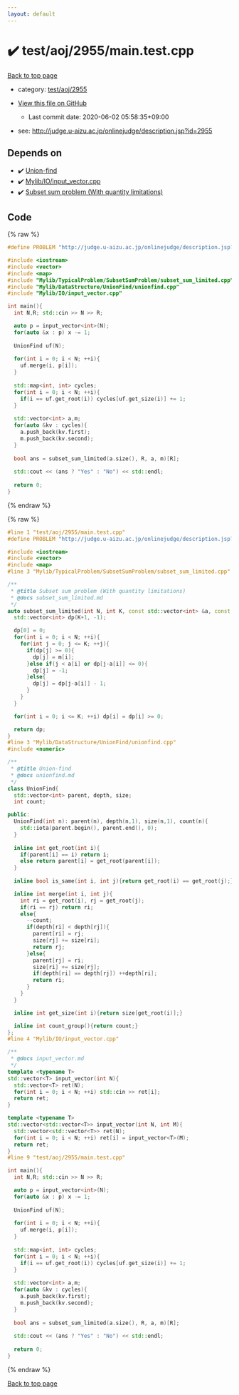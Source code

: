 ```yaml
---
layout: default
---
```


<!-- mathjax config similar to math.stackexchange -->
<script type="text/javascript" async
  src="https://cdnjs.cloudflare.com/ajax/libs/mathjax/2.7.5/MathJax.js?config=TeX-MML-AM_CHTML">
</script>
<script type="text/x-mathjax-config">
  MathJax.Hub.Config({
    TeX: { equationNumbers: { autoNumber: "AMS" }},
    tex2jax: {
      inlineMath: [ ['$','$'] ],
      processEscapes: true
    },
    "HTML-CSS": { matchFontHeight: false },
    displayAlign: "left",
    displayIndent: "2em"
  });
</script>

<script type="text/javascript" src="https://cdnjs.cloudflare.com/ajax/libs/jquery/3.4.1/jquery.min.js"></script>
<script src="https://cdn.jsdelivr.net/npm/jquery-balloon-js@1.1.2/jquery.balloon.min.js" integrity="sha256-ZEYs9VrgAeNuPvs15E39OsyOJaIkXEEt10fzxJ20+2I=" crossorigin="anonymous"></script>
<script type="text/javascript" src="../../../../assets/js/copy-button.js"></script>
<link rel="stylesheet" href="../../../../assets/css/copy-button.css" />


# :heavy_check_mark: test/aoj/2955/main.test.cpp

<a href="../../../../index.html">Back to top page</a>

* category: <a href="../../../../index.html#72c367391a592066d7074720e48b0693">test/aoj/2955</a>
* <a href="{{ site.github.repository_url }}/blob/master/test/aoj/2955/main.test.cpp">View this file on GitHub</a>
    - Last commit date: 2020-06-02 05:58:35+09:00


* see: <a href="http://judge.u-aizu.ac.jp/onlinejudge/description.jsp?id=2955">http://judge.u-aizu.ac.jp/onlinejudge/description.jsp?id=2955</a>


## Depends on

* :heavy_check_mark: <a href="../../../../library/Mylib/DataStructure/UnionFind/unionfind.cpp.html">Union-find</a>
* :heavy_check_mark: <a href="../../../../library/Mylib/IO/input_vector.cpp.html">Mylib/IO/input_vector.cpp</a>
* :heavy_check_mark: <a href="../../../../library/Mylib/TypicalProblem/SubsetSumProblem/subset_sum_limited.cpp.html">Subset sum problem (With quantity limitations)</a>


## Code

<a id="unbundled"></a>
{% raw %}
```cpp
#define PROBLEM "http://judge.u-aizu.ac.jp/onlinejudge/description.jsp?id=2955"

#include <iostream>
#include <vector>
#include <map>
#include "Mylib/TypicalProblem/SubsetSumProblem/subset_sum_limited.cpp"
#include "Mylib/DataStructure/UnionFind/unionfind.cpp"
#include "Mylib/IO/input_vector.cpp"

int main(){
  int N,R; std::cin >> N >> R;

  auto p = input_vector<int>(N);
  for(auto &x : p) x -= 1;
  
  UnionFind uf(N);
  
  for(int i = 0; i < N; ++i){
    uf.merge(i, p[i]);
  }
  
  std::map<int, int> cycles;
  for(int i = 0; i < N; ++i){
    if(i == uf.get_root(i)) cycles[uf.get_size(i)] += 1;
  }
  
  std::vector<int> a,m;
  for(auto &kv : cycles){
    a.push_back(kv.first);
    m.push_back(kv.second);
  }
  
  bool ans = subset_sum_limited(a.size(), R, a, m)[R];
  
  std::cout << (ans ? "Yes" : "No") << std::endl;
  
  return 0;
}

```
{% endraw %}

<a id="bundled"></a>
{% raw %}
```cpp
#line 1 "test/aoj/2955/main.test.cpp"
#define PROBLEM "http://judge.u-aizu.ac.jp/onlinejudge/description.jsp?id=2955"

#include <iostream>
#include <vector>
#include <map>
#line 3 "Mylib/TypicalProblem/SubsetSumProblem/subset_sum_limited.cpp"

/**
 * @title Subset sum problem (With quantity limitations)
 * @docs subset_sum_limited.md
 */
auto subset_sum_limited(int N, int K, const std::vector<int> &a, const std::vector<int> &m){
  std::vector<int> dp(K+1, -1);

  dp[0] = 0;
  for(int i = 0; i < N; ++i){
    for(int j = 0; j <= K; ++j){
      if(dp[j] >= 0){
        dp[j] = m[i];
      }else if(j < a[i] or dp[j-a[i]] <= 0){
        dp[j] = -1;
      }else{
        dp[j] = dp[j-a[i]] - 1;
      }
    }
  }

  for(int i = 0; i <= K; ++i) dp[i] = dp[i] >= 0;

  return dp;
}
#line 3 "Mylib/DataStructure/UnionFind/unionfind.cpp"
#include <numeric>

/**
 * @title Union-find
 * @docs unionfind.md
 */
class UnionFind{
  std::vector<int> parent, depth, size;
  int count;

public:
  UnionFind(int n): parent(n), depth(n,1), size(n,1), count(n){
    std::iota(parent.begin(), parent.end(), 0);
  }
  
  inline int get_root(int i){
    if(parent[i] == i) return i;
    else return parent[i] = get_root(parent[i]);
  }
  
  inline bool is_same(int i, int j){return get_root(i) == get_root(j);}

  inline int merge(int i, int j){
    int ri = get_root(i), rj = get_root(j);
    if(ri == rj) return ri;
    else{
      --count;
      if(depth[ri] < depth[rj]){
        parent[ri] = rj;
        size[rj] += size[ri];
        return rj;
      }else{
        parent[rj] = ri;
        size[ri] += size[rj];
        if(depth[ri] == depth[rj]) ++depth[ri];
        return ri;
      }
    }
  }

  inline int get_size(int i){return size[get_root(i)];}

  inline int count_group(){return count;}
};
#line 4 "Mylib/IO/input_vector.cpp"

/**
 * @docs input_vector.md
 */
template <typename T>
std::vector<T> input_vector(int N){
  std::vector<T> ret(N);
  for(int i = 0; i < N; ++i) std::cin >> ret[i];
  return ret;
}

template <typename T>
std::vector<std::vector<T>> input_vector(int N, int M){
  std::vector<std::vector<T>> ret(N);
  for(int i = 0; i < N; ++i) ret[i] = input_vector<T>(M);
  return ret;
}
#line 9 "test/aoj/2955/main.test.cpp"

int main(){
  int N,R; std::cin >> N >> R;

  auto p = input_vector<int>(N);
  for(auto &x : p) x -= 1;
  
  UnionFind uf(N);
  
  for(int i = 0; i < N; ++i){
    uf.merge(i, p[i]);
  }
  
  std::map<int, int> cycles;
  for(int i = 0; i < N; ++i){
    if(i == uf.get_root(i)) cycles[uf.get_size(i)] += 1;
  }
  
  std::vector<int> a,m;
  for(auto &kv : cycles){
    a.push_back(kv.first);
    m.push_back(kv.second);
  }
  
  bool ans = subset_sum_limited(a.size(), R, a, m)[R];
  
  std::cout << (ans ? "Yes" : "No") << std::endl;
  
  return 0;
}

```
{% endraw %}

<a href="../../../../index.html">Back to top page</a>

